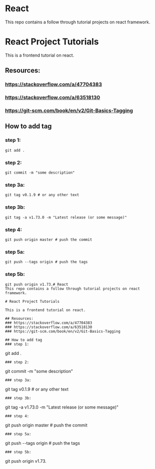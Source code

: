 # React
This repo contains a follow through tutorial projects on react framework.

# React Project Tutorials

This is a frontend tutorial on react.

## Resources:
### https://stackoverflow.com/a/47704383
### https://stackoverflow.com/a/63518130
### https://git-scm.com/book/en/v2/Git-Basics-Tagging

## How to add tag
### step 1:
```
git add .
```
### step 2:
```
git commit -m "some description"
```
### step 3a:
```
git tag v0.1.9 # or any other text
```
### step 3b:
```
git tag -a v1.73.0 -m "Latest release (or some message)"
```
### step 4:
```
git push origin master # push the commit
```
### step 5a:
```
git push --tags origin # push the tags
```
### step 5b:
```
git push origin v1.73.# React
This repo contains a follow through tutorial projects on react framework.

# React Project Tutorials

This is a frontend tutorial on react.

## Resources:
### https://stackoverflow.com/a/47704383
### https://stackoverflow.com/a/63518130
### https://git-scm.com/book/en/v2/Git-Basics-Tagging

## How to add tag
### step 1:
```
git add .
```
### step 2:
```
git commit -m "some description"
```
### step 3a:
```
git tag v0.1.9 # or any other text
```
### step 3b:
```
git tag -a v1.73.0 -m "Latest release (or some message)"
```
### step 4:
```
git push origin master # push the commit
```
### step 5a:
```
git push --tags origin # push the tags
```
### step 5b:
```
git push origin v1.73.